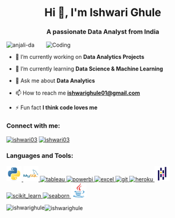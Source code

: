 
<h1 align="center">Hi 👋, I'm Ishwari Ghule</h1>
<h3 align="center">A passionate Data Analyst from India</h3>
<img align="right" alt="Coding" width="400" src="https://media.tenor.com/S59bPkT0pqcAAAAC/programming.gif">
<p align="left"> <img src="https://komarev.com/ghpvc/?username=anjali-da&label=Profile%20views&color=0e75b6&style=flat" alt="anjali-da"/> </p>



- 🔭 I’m currently working on **Data Analytics Projects**

- 🌱 I’m currently learning **Data Science & Machine Learning**

<!---- 📝 I regularly write articles on [https://beinganalyst.hashnode.dev/](https://beinganalyst.hashnode.dev/) ------>

- 💬 Ask me about **Data Analytics**

- 📫 How to reach me **ishwarighule01@gmail.com**

- ⚡ Fun fact **I think code loves me**

<h3 align="left">Connect with me:</h3>
<p align="left">
<a href="https://twitter.com/ishwari03/" target="blank"><img align="center" src="https://raw.githubusercontent.com/rahuldkjain/github-profile-readme-generator/master/src/images/icons/Social/twitter.svg" alt="ishwari03" height="30" width="40" /></a>
<a href="https://www.linkedin.com/in/ishwari-g-b592371b8/" target="blank"><img align="center" src="https://raw.githubusercontent.com/rahuldkjain/github-profile-readme-generator/master/src/images/icons/Social/linked-in-alt.svg" alt="ishwari03" height="30" width="40" /></a>
<!------ <a href="https://kaggle.com/pantanjali" target="blank"><img align="center" src="https://raw.githubusercontent.com/rahuldkjain/github-profile-readme-generator/master/src/images/icons/Social/kaggle.svg" alt="pantanjali" height="30" width="40" /></a>
<a href="https://hashnode.com/@pant15" target="blank"><img align="center" src="https://raw.githubusercontent.com/rahuldkjain/github-profile-readme-generator/master/src/images/icons/Social/hashnode.svg" alt="@pant15" height="30" width="40" /></a>--->
</p>

<h3 align="left">Languages and Tools:</h3>
<!--<p align="left"> <a href="https://www.djangoproject.com/" target="_blank" rel="noreferrer"> <img src="https://cdn.worldvectorlogo.com/logos/django.svg" alt="django" width="40" height="40"/> </a>-->
<a href="https://www.python.org" target="_blank" rel="noreferrer"> <img src="https://raw.githubusercontent.com/devicons/devicon/master/icons/python/python-original.svg" alt="python" width="40" height="40"/> </a> <a href="https://www.mysql.com/" target="_blank" rel="noreferrer"> <img src="https://raw.githubusercontent.com/devicons/devicon/master/icons/mysql/mysql-original-wordmark.svg" alt="mysql" width="40" height="40"/> </a> <a href="https://www.tableau.com/"db/" target="_blank" rel="noreferrer"> <img src="https://camo.githubusercontent.com/ca068225c88633e9391b8bfc7a1dabeea5060afce88f6a126fb89c1ab18666d9/68747470733a2f2f70726f66696c696e61746f722e7269736861762e6465762f736b696c6c732d6173736574732f7461626c6561752e737667" alt="tableau" width="40" height="40"/> </a>  <a href="https://powerbi.microsoft.com/en-in/" target="_blank" rel="noreferrer"> <img src="https://upload.wikimedia.org/wikipedia/commons/thumb/c/cf/New_Power_BI_Logo.svg/2048px-New_Power_BI_Logo.svg.png" alt="powerbi" width="40" height="40"/> </a>  <a href="https://www.microsoft.com/en-in/microsoft-365/excel" target="_blank" rel="noreferrer"> <img src="https://encrypted-tbn0.gstatic.com/images?q=tbn:ANd9GcTLJmv40AOyQZRDJosuzxXLNEfqu-vev3uKVSURoNm9&s" alt="excel" width="40" height="40"/> </a>   <a href="https://git-scm.com/" target="_blank" rel="noreferrer"> <img src="https://www.vectorlogo.zone/logos/git-scm/git-scm-icon.svg" alt="git" width="40" height="40"/> </a> <a href="https://heroku.com" target="_blank" rel="noreferrer"> <img src="https://www.vectorlogo.zone/logos/heroku/heroku-icon.svg" alt="heroku" width="40" height="40"/> </a>   <a href="https://pandas.pydata.org/" target="_blank" rel="noreferrer"> <img src="https://raw.githubusercontent.com/devicons/devicon/2ae2a900d2f041da66e950e4d48052658d850630/icons/pandas/pandas-original.svg" alt="pandas" width="40" height="40"/> </a>   <a href="https://scikit-learn.org/" target="_blank" rel="noreferrer"> <img src="https://upload.wikimedia.org/wikipedia/commons/0/05/Scikit_learn_logo_small.svg" alt="scikit_learn" width="40" height="40"/> </a>   <a href="https://seaborn.pydata.org/" target="_blank" rel="noreferrer"> <img src="https://seaborn.pydata.org/_images/logo-mark-lightbg.svg" alt="seaborn" width="40" height="40"/> </a>
  <a href="https://www.java.com" target="_blank" rel="noreferrer"> <img src="https://raw.githubusercontent.com/devicons/devicon/master/icons/java/java-original.svg" alt="java" width="40" height="40"/> </a>

  
  </p>

<p><img align="left" src="https://github-readme-stats.vercel.app/api/top-langs?username=ishwarighule&show_icons=true&locale=en&layout=compact" alt="ishwarighule" /></p>
<!---- 
<p>&nbsp;<img align="center" src="https://github-readme-stats.vercel.app/api?username=ishwarighule&show_icons=true&locale=en" alt="ishwarighule" /></p>
 --->
<p><img align="center" src="https://github-readme-streak-stats.herokuapp.com/?user=ishwarighule&" alt="ishwarighule" /></p>
